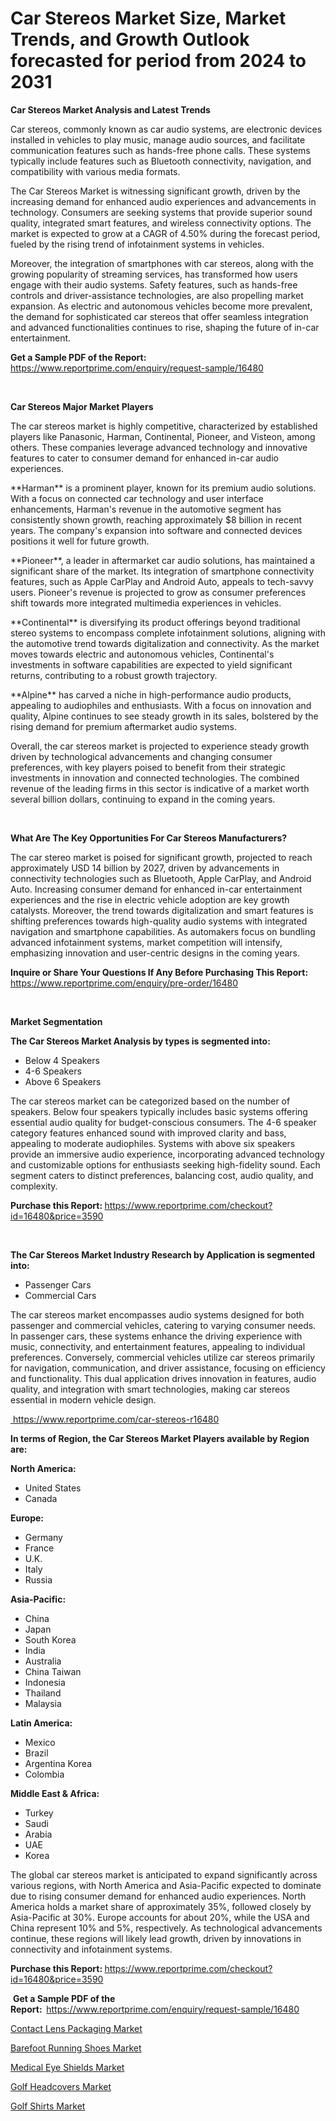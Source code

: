 <p><h1>Car Stereos Market Size, Market Trends, and Growth Outlook forecasted for period from 2024 to 2031</h1></p><p><strong>Car Stereos Market Analysis and Latest Trends</strong></p>
<p><p>Car stereos, commonly known as car audio systems, are electronic devices installed in vehicles to play music, manage audio sources, and facilitate communication features such as hands-free phone calls. These systems typically include features such as Bluetooth connectivity, navigation, and compatibility with various media formats. </p><p>The Car Stereos Market is witnessing significant growth, driven by the increasing demand for enhanced audio experiences and advancements in technology. Consumers are seeking systems that provide superior sound quality, integrated smart features, and wireless connectivity options. The market is expected to grow at a CAGR of 4.50% during the forecast period, fueled by the rising trend of infotainment systems in vehicles.</p><p>Moreover, the integration of smartphones with car stereos, along with the growing popularity of streaming services, has transformed how users engage with their audio systems. Safety features, such as hands-free controls and driver-assistance technologies, are also propelling market expansion. As electric and autonomous vehicles become more prevalent, the demand for sophisticated car stereos that offer seamless integration and advanced functionalities continues to rise, shaping the future of in-car entertainment.</p></p>
<p><strong>Get a Sample PDF of the Report:&nbsp;</strong> <a href="https://www.reportprime.com/enquiry/request-sample/16480?utm_campaign=2009&utm_medium=2&utm_source=Github&utm_content=ia&utm_term=24122024&utm_id=car-stereos">https://www.reportprime.com/enquiry/request-sample/16480</a></p>
<p>&nbsp;</p>
<p><strong>Car Stereos Major Market Players</strong></p>
<p><p>The car stereos market is highly competitive, characterized by established players like Panasonic, Harman, Continental, Pioneer, and Visteon, among others. These companies leverage advanced technology and innovative features to cater to consumer demand for enhanced in-car audio experiences.</p><p>**Harman** is a prominent player, known for its premium audio solutions. With a focus on connected car technology and user interface enhancements, Harman's revenue in the automotive segment has consistently shown growth, reaching approximately $8 billion in recent years. The company's expansion into software and connected devices positions it well for future growth.</p><p>**Pioneer**, a leader in aftermarket car audio solutions, has maintained a significant share of the market. Its integration of smartphone connectivity features, such as Apple CarPlay and Android Auto, appeals to tech-savvy users. Pioneer's revenue is projected to grow as consumer preferences shift towards more integrated multimedia experiences in vehicles.</p><p>**Continental** is diversifying its product offerings beyond traditional stereo systems to encompass complete infotainment solutions, aligning with the automotive trend towards digitalization and connectivity. As the market moves towards electric and autonomous vehicles, Continental's investments in software capabilities are expected to yield significant returns, contributing to a robust growth trajectory.</p><p>**Alpine** has carved a niche in high-performance audio products, appealing to audiophiles and enthusiasts. With a focus on innovation and quality, Alpine continues to see steady growth in its sales, bolstered by the rising demand for premium aftermarket audio systems.</p><p>Overall, the car stereos market is projected to experience steady growth driven by technological advancements and changing consumer preferences, with key players poised to benefit from their strategic investments in innovation and connected technologies. The combined revenue of the leading firms in this sector is indicative of a market worth several billion dollars, continuing to expand in the coming years.</p></p>
<p>&nbsp;</p>
<p><strong>What Are The Key Opportunities For Car Stereos Manufacturers?</strong></p>
<p><p>The car stereo market is poised for significant growth, projected to reach approximately USD 14 billion by 2027, driven by advancements in connectivity technologies such as Bluetooth, Apple CarPlay, and Android Auto. Increasing consumer demand for enhanced in-car entertainment experiences and the rise in electric vehicle adoption are key growth catalysts. Moreover, the trend towards digitalization and smart features is shifting preferences towards high-quality audio systems with integrated navigation and smartphone capabilities. As automakers focus on bundling advanced infotainment systems, market competition will intensify, emphasizing innovation and user-centric designs in the coming years.</p></p>
<p><strong>Inquire or Share Your Questions If Any Before Purchasing This Report:</strong> <a href="https://www.reportprime.com/enquiry/pre-order/16480?utm_campaign=2009&utm_medium=2&utm_source=Github&utm_content=ia&utm_term=24122024&utm_id=car-stereos">https://www.reportprime.com/enquiry/pre-order/16480</a></p>
<p>&nbsp;</p>
<p><strong>Market Segmentation</strong></p>
<p><strong>The Car Stereos Market Analysis by types is segmented into:</strong></p>
<p><ul><li>Below 4 Speakers</li><li>4-6 Speakers</li><li>Above 6 Speakers</li></ul></p>
<p><p>The car stereos market can be categorized based on the number of speakers. Below four speakers typically includes basic systems offering essential audio quality for budget-conscious consumers. The 4-6 speaker category features enhanced sound with improved clarity and bass, appealing to moderate audiophiles. Systems with above six speakers provide an immersive audio experience, incorporating advanced technology and customizable options for enthusiasts seeking high-fidelity sound. Each segment caters to distinct preferences, balancing cost, audio quality, and complexity.</p></p>
<p><strong>Purchase this Report:&nbsp;</strong><a href="https://www.reportprime.com/checkout?id=16480&price=3590&utm_campaign=2009&utm_medium=2&utm_source=Github&utm_content=ia&utm_term=24122024&utm_id=car-stereos">https://www.reportprime.com/checkout?id=16480&price=3590</a></p>
<p>&nbsp;</p>
<p><strong>The Car Stereos Market Industry Research by Application is segmented into:</strong></p>
<p><ul><li>Passenger Cars</li><li>Commercial Cars</li></ul></p>
<p><p>The car stereos market encompasses audio systems designed for both passenger and commercial vehicles, catering to varying consumer needs. In passenger cars, these systems enhance the driving experience with music, connectivity, and entertainment features, appealing to individual preferences. Conversely, commercial vehicles utilize car stereos primarily for navigation, communication, and driver assistance, focusing on efficiency and functionality. This dual application drives innovation in features, audio quality, and integration with smart technologies, making car stereos essential in modern vehicle design.</p></p>
<p><a href="https://www.reportprime.com/car-stereos-r16480?utm_campaign=2009&utm_medium=2&utm_source=Github&utm_content=ia&utm_term=24122024&utm_id=car-stereos">&nbsp;https://www.reportprime.com/car-stereos-r16480</a></p>
<p><strong>In terms of Region, the Car Stereos Market Players available by Region are:</strong></p>
<p>
    <p> <strong> North America: </strong>
        <ul>
            <li>United States</li>
            <li>Canada</li>
        </ul>
        </p> 
    <p> <strong> Europe: </strong>
        <ul>
            <li>Germany</li>
            <li>France</li>
            <li>U.K.</li>
            <li>Italy</li>
            <li>Russia</li>
        </ul>
        </p> 
    <p> <strong> Asia-Pacific: </strong>
        <ul>
            <li>China</li>
            <li>Japan</li>
            <li>South Korea</li>
            <li>India</li>
            <li>Australia</li>
            <li>China Taiwan</li>
            <li>Indonesia</li>
            <li>Thailand</li>
            <li>Malaysia</li>
        </ul>
        </p> 
    <p> <strong> Latin America: </strong>
        <ul>
            <li>Mexico</li>
            <li>Brazil</li>
            <li>Argentina Korea</li>
            <li>Colombia</li>
        </ul>
        </p> 
    <p> <strong> Middle East & Africa: </strong>
        <ul>
            <li>Turkey</li>
            <li>Saudi</li>
            <li>Arabia</li>
            <li>UAE</li>
            <li>Korea</li>
        </ul>
    </p>
    </p>
<p><p>The global car stereos market is anticipated to expand significantly across various regions, with North America and Asia-Pacific expected to dominate due to rising consumer demand for enhanced audio experiences. North America holds a market share of approximately 35%, followed closely by Asia-Pacific at 30%. Europe accounts for about 20%, while the USA and China represent 10% and 5%, respectively. As technological advancements continue, these regions will likely lead growth, driven by innovations in connectivity and infotainment systems.</p></p>
<p><strong>Purchase this Report: </strong><a href="https://www.reportprime.com/checkout?id=16480&price=3590&utm_campaign=2009&utm_medium=2&utm_source=Github&utm_content=ia&utm_term=24122024&utm_id=car-stereos">https://www.reportprime.com/checkout?id=16480&price=3590</a></p>
<p>&nbsp;<strong>Get a Sample PDF of the Report:&nbsp;&nbsp;</strong><a href="https://www.reportprime.com/enquiry/request-sample/16480?utm_campaign=2009&utm_medium=2&utm_source=Github&utm_content=ia&utm_term=24122024&utm_id=car-stereos">https://www.reportprime.com/enquiry/request-sample/16480</a></p>
<p><strong></strong></p>
<p><p><a href="https://www.linkedin.com/pulse/p-factrackr-ho6he?utm_campaign=2009&utm_medium=2&utm_source=Github&utm_content=ia&utm_term=24122024&utm_id=car-stereos">Contact Lens Packaging Market</a></p><p><a href="https://www.linkedin.com/pulse/c-glance-reports-anmec?utm_campaign=2009&utm_medium=2&utm_source=Github&utm_content=ia&utm_term=24122024&utm_id=car-stereos">Barefoot Running Shoes Market</a></p><p><a href="https://www.linkedin.com/pulse/medical-eye-shields-market-dynamics-projections-2024-2031-srole?utm_campaign=2009&utm_medium=2&utm_source=Github&utm_content=ia&utm_term=24122024&utm_id=car-stereos">Medical Eye Shields Market</a></p><p><a href="https://www.linkedin.com/pulse/how-golf-headcovers-market-projected-soar-size-share-63-cagr-wbcse?utm_campaign=2009&utm_medium=2&utm_source=Github&utm_content=ia&utm_term=24122024&utm_id=car-stereos">Golf Headcovers Market</a></p><p><a href="https://www.linkedin.com/pulse/golf-shirts-industry-forecast-market-shifts-strategic-imperatives-com8e?utm_campaign=2009&utm_medium=2&utm_source=Github&utm_content=ia&utm_term=24122024&utm_id=car-stereos">Golf Shirts Market</a></p></p>